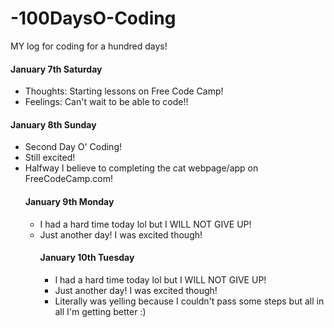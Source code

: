 # -100DaysO-Coding
MY log for coding for a hundred days!
<h4>January 7th Saturday</h4>
<ul>
<li> Thoughts: Starting lessons on Free Code Camp!</li>
<li> Feelings: Can't wait to be able to code!!</li>
</ul>
<h4>January 8th Sunday</h4>
<ul>
<li>Second Day O' Coding!</li>
<li>Still excited!</li>
<li>Halfway I believe to completing the cat webpage/app on FreeCodeCamp.com!</li>
<h4>January 9th Monday</h4>
<ul>
<li>I had a hard time today lol but I WILL NOT GIVE UP!</li>
<li>Just another day! I was excited though!</li>
<h4>January 10th Tuesday</h4>
<ul>
<li>I had a hard time today lol but I WILL NOT GIVE UP!</li>
<li>Just another day! I was excited though!</li>
<li> Literally was yelling because I couldn't pass some steps but all in all I'm getting better :)</li>

